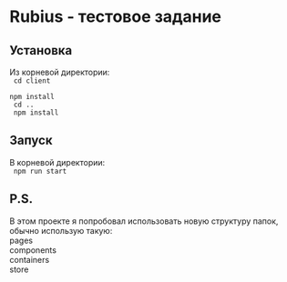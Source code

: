 # Rubius - тестовое задание
## Установка
Из корневой директории:
<br/>
<code>
  cd client
</code>
<br/>
<code>
  npm install
</code>
<br/>
<code>
  cd ..
</code>
<br/>
<code>
  npm install
</code>

## Запуск
В корневой директории:
<br/>
<code>
  npm run start
</code>

## P.S.
В этом проекте я попробовал использовать новую структуру папок, обычно использую такую:
<br/>
pages
<br/>
components
<br/>
containers
<br/>
store
